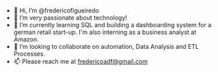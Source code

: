- 👋 Hi, I’m @fredericofigueiredo
- 👀 I’m very passionate about technology!
- 🌱 I’m currently learning SQL and building a dashboarding system for a german retail start-up. I'm also interning as a business analyst at Amazon.
- 💞️ I’m looking to collaborate on automation, Data Analysis and ETL Processes.
- 📫 Please reach me at fredericoadf@gmail.com

<!---
fredericofigueiredo/fredericofigueiredo is a ✨ special ✨ repository because its `README.md` (this file) appears on your GitHub profile.
You can click the Preview link to take a look at your changes.
--->
